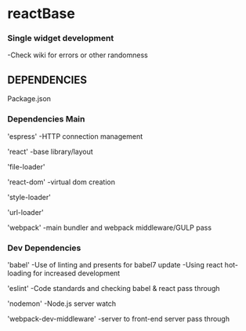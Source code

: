 # reactBase### Single widget development  -Check wiki for errors or other randomness ## DEPENDENCIESPackage.json### Dependencies Main'espress'-HTTP connection management'react'-base library/layout'file-loader''react-dom'-virtual dom creation'style-loader''url-loader''webpack'-main bundler and webpack middleware/GULP pass### Dev Dependencies'babel'-Use of linting and presents for babel7 update-Using react hot-loading for increased development'eslint'-Code standards and checking babel & react pass through'nodemon' -Node.js server watch'webpack-dev-middleware'-server to front-end server pass through